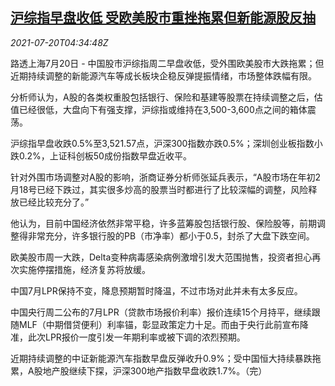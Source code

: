 <!--1626757263000-->
[沪综指早盘收低 受欧美股市重挫拖累但新能源股反抽](https://cn.reuters.com/article/china-morning-stocks-eu-us-0720-idCNKBS2EQ0CO)
------

<div><i>2021-07-20T04:34:48Z</i></div><p>路透上海7月20日 - 中国股市沪综指周二早盘收低，受外围欧美股市大跌拖累；但近期持续调整的新能源汽车等成长板块企稳反弹提振情绪，市场整体跌幅有限。</p><p>分析师认为，A股的各类权重股包括银行、保险和基建等股票在持续调整之后，估值已经很低，大盘向下有强支撑，沪综指或维持在3,500-3,600点之间的箱体震荡。</p><p>沪综指早盘收跌0.5%至3,521.57点，沪深300指数亦跌0.5%；深圳创业板指数小跌0.2%，上证科创板50成份指数早盘近收平。 </p><p>针对外围市场调整对A股的影响，浙商证券分析师张延兵表示，“A股市场在年初2月18号已经下跌过，其实很多炒高的股票当时都进行了比较深幅的调整，风险释放已经比较充分了。”</p><p>他认为，目前中国经济依然非常平稳，许多蓝筹股包括银行股、保险股等，前期调整得非常充分，许多银行股的PB（市净率）都小于0.5，封杀了大盘下跌空间。</p><p>欧美股市周一大跌，Delta变种病毒感染病例激增引发大范围抛售，投资者担心再次实施停摆措施，经济复苏将放缓。</p><p>中国7月LPR保持不变，降息预期暂时降温，不过市场对此并未有太多反应。</p><p>中国央行周二公布的7月LPR（贷款市场报价利率）报价连续15个月持平，继续跟随MLF（中期借贷便利）利率锚，彰显政策定力十足。而由于央行此前宣布降准，此次LPR报价一度引发一年期利率或被下调的浓烈预期。</p><p>近期持续调整的中证新能源汽车指数早盘反弹收升0.9%；受中国恒大持续暴跌拖累，A股地产股继续下探，沪深300地产指数早盘收跌1.7%。（完） </p>
